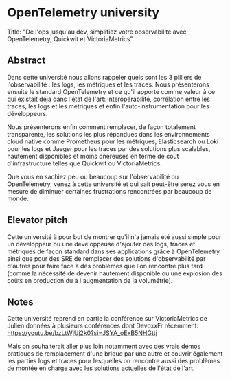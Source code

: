 # OpenTelemetry university

Title: "De l'ops jusqu'au dev, simplifiez votre observabilité avec OpenTelemetry, Quickwit et VictoriaMetrics"

## Abstract

Dans cette université nous allons rappeler quels sont les 3 pilliers de l'observabilité : les logs, les métriques et les traces. Nous présenterons ensuite le standard OpenTelemetry et ce qu'il apporte comme valeur à ce qui existait déjà dans l'état de l'art: interopérabilité, corrélation entre les traces, les logs et les métriques et enfin l'auto-instrumentation pour les développeurs.

Nous présenterons enfin comment remplacer, de façon totalement transparente, les solutions les plus répandues dans les environnements cloud native comme Prometheus pour les métriques, Elasticsearch ou Loki pour les logs et Jaeger pour les traces par des solutions plus scalables, hautement disponibles et moins onéreuses en terme de coût d'infrastructure telles que Quickwit ou VictoriaMetrics.

Que vous en sachiez peu ou beaucoup sur l'observabilité ou OpenTelemetry, venez à cette université et qui sait peut-être serez vous en mesure de diminuer certaines frustrations rencontrées par beaucoup de monde.

## Elevator pitch

Cette université à pour but de montrer qu'il n'a jamais été aussi simple pour un développeur ou une développeuse d'ajouter des logs, traces et métriques de façon standard dans ses applications grâce à OpenTelemetry ainsi que pour des SRE de remplacer des solutions d'observabilité par d'autres pour faire face à des problèmes que l'on rencontre plus tard (comme la nécéssité de devenir hautement disponible ou une explosion des coûts en production du à l'augmentation de la volumétrie).

## Notes

Cette université reprend en partie la conférence sur VictoriaMetrics de Julien données à plusieurs conférences dont DevoxxFr récemment: https://youtu.be/bzLtWjUj2k0?si=JSYA_oExB5NHGttj 

Mais on souhaiterait aller plus loin notamment avec des vrais démos pratiques de remplacement d'une brique par une autre et couvrir également les parties logs et traces pour lesquelles on rencontre aussi des problèmes de montée en charge avec les solutions actuelles de l'état de l'art.
